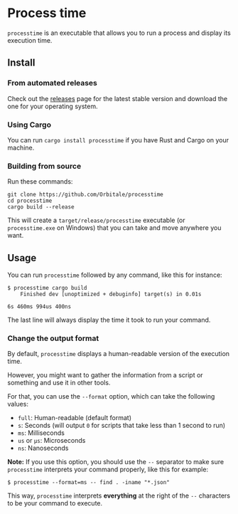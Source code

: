 # Process time

`processtime` is an executable that allows you to run a process and display its execution time.

## Install

### From automated releases

Check out the [releases](https://github.com/Orbitale/processtime/releases) page for the latest stable version and download the one for your operating system.

### Using Cargo

You can run `cargo install processtime` if you have Rust and Cargo on your machine.

### Building from source

Run these commands:
```
git clone https://github.com/Orbitale/processtime
cd processtime
cargo build --release
```

This will create a `target/release/processtime` executable (or `processtime.exe` on Windows) that you can take and move anywhere you want.

## Usage

You can run `processtime` followed by any command, like this for instance:

```
$ processtime cargo build
    Finished dev [unoptimized + debuginfo] target(s) in 0.01s

6s 460ms 994us 400ns
```

The last line will always display the time it took to run your command.

### Change the output format

By default, `processtime` displays a human-readable version of the execution time.

However, you might want to gather the information from a script or something and use it in other tools.

For that, you can use the `--format` option, which can take the following values:

* `full`: Human-readable (default format)
* `s`: Seconds (will output `0` for scripts that take less than 1 second to run)
* `ms`: Milliseconds
* `us` or `µs`: Microseconds 
* `ns`: Nanoseconds

**Note:** If you use this option, you should use the `--` separator to make sure `processtime` interprets your command properly, like this for example:

```
$ processtime --format=ms -- find . -iname "*.json"
```

This way, `processtime` interprets **everything** at the right of the `--` characters to be your command to execute.
